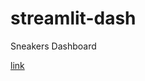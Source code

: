 # streamlit-dash
Sneakers Dashboard

[link](https://deji01-streamlit-dash-dashboard-7rxjad.streamlitapp.com/)
